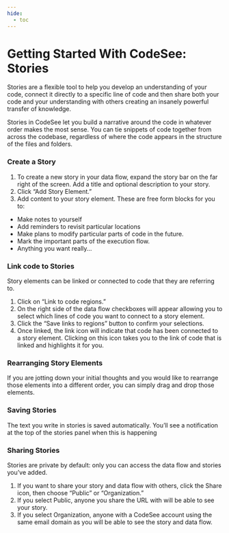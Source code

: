 ```yaml
---
hide:
  - toc
---
```

# Getting Started With CodeSee: Stories

Stories are a flexible tool to help you develop an understanding of your code, connect it directly to a specific line of code and then share both your code and your understanding with others creating an insanely powerful transfer of knowledge. 

Stories in CodeSee let you build a narrative around the code in whatever order makes the most sense. You can tie snippets of code together from across the codebase, regardless of where the code appears in the structure of the files and folders.

### Create a Story
1. To create a new story in your data flow, expand the story bar on the far right of the screen. Add a title and optional description to your story.
2. Click “Add Story Element.”
3. Add content to your story element. These are free form blocks for you to:
  * Make notes to yourself 
  * Add reminders to revisit particular locations
  * Make plans to modify particular parts of code in the future. 
  * Mark the important parts of the execution flow.
  * Anything you want really...

### Link code to Stories
Story elements can be linked or connected to code that they are referring to. 
1. Click on “Link to code regions.”
2. On the right side of the data flow checkboxes will appear allowing you to select which lines of code you want to connect to a story element.
3. Click the “Save links to regions” button to confirm your selections.
4. Once linked, the link icon will indicate that code has been connected to a story element. Clicking on this icon takes you to the link of code that is linked and highlights it for you. 

### Rearranging Story Elements
If you are jotting down your initial thoughts and you would like to rearrange those elements into a different order, you can simply drag and drop those elements.

### Saving Stories
The text you write in stories is saved automatically. You’ll see a notification at the top of the stories panel when this is happening

### Sharing Stories
Stories are private by default: only you can access the data flow and stories you’ve added. 

1. If you want to share your story and data flow with others, click the Share icon, then choose “Public” or “Organization.” 
2. If you select Public, anyone you share the URL with will be able to see your story. 
3. If you select Organization, anyone with a CodeSee account using the same email domain as you will be able to see the story and data flow.
